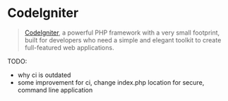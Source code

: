 # CodeIgniter

> [CodeIgniter](http://www.codeigniter.com/), a powerful PHP framework with a very small footprint, built for developers who need a simple and elegant toolkit to create full-featured web applications.

TODO:

- why ci is outdated
- some improvement for ci, change index.php location for secure, command line application
